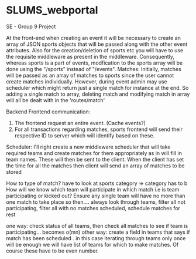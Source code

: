 # SLUMS_webportal
SE - Group 9 Project

At the front-end when creating an event it will be necessary to create an array of JSON sports objects that will be passed along with the other event attributes.
Also for the creation/deletion of sports etc you will have to use the requisite middleware as present in the middleware. Consequently, whereas sports is a part of events, modfication to the sports array will be done using the "/sports" instead of "/events".
Matches:
Initially, matches will be passed as an array of matches to sports since the user cannot create matches individually.
However, during event admin may use scheduler which might return just a single match for instance at the end. So adding a single match to array, deleting match and modifying match in array will all be dealt with in the 'routes/match'

Backend Frontend communication:
1. The frontend request an entire event.  (Cache events?)
2. For all  transactions regarding matches, sports frontend will send their respective ID to server which will identify based on these. 

Scheduler:
l'll right create a new middleware scheduler that will take required teams and create matches for them appropriately
as in will fill in team names. These will then be sent to the client. When the client has set the time for all the matches 
then client will send an array of matches to be stored

How to type of match? have to look at sports category => category has to b
How will we know which team will participate in which match i.e is team participating or kicked out?
Ensure any single team will have no more than one match to take place
so then.... always look through teams, filter all not participating, filter all with no matches scheduled, schedule matches for rest

one way: check status of all teams, then check all matches to see if team is participating... becomes o(mn)
other way: create a field in teams that says if match has been scheduled . in this case iterating through teams only once will be enough
we will have list of teams for which to make matches. Of course these have to be even number.